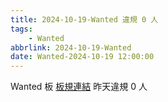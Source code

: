 ```yaml
---
title: 2024-10-19-Wanted 違規 0 人
tags:
    - Wanted
abbrlink: 2024-10-19-Wanted
date: Wanted-2024-10-19 12:00:00
---
```

Wanted 板 [板規連結](https://www.ptt.cc/bbs/Wanted/M.1608829773.A.D3B.html)
昨天違規 0 人

